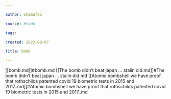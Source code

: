 ```yaml
---

author: ohmanfoo

source: #todo

tags: 

created: 2022-08-07

title: bomb

---
```

[[bomb.md]]#bomb.md
[[The bomb didn’t beat japan … stalin did.md]]#The bomb didn’t beat japan … stalin did.md
[[Atomic bombshell we have proof that rothschilds patented covid 19 biometric tests in 2015 and 2017..md]]#Atomic bombshell we have proof that rothschilds patented covid 19 biometric tests in 2015 and 2017..md